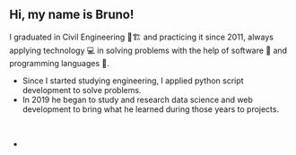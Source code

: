 ## Hi, my name is Bruno!

I graduated in Civil Engineering 👷🏗️ and practicing it since 2011, always applying technology 💻 in solving problems with the help of software 💾 and programming languages 🐍.

- Since I started studying engineering, I applied python script development to solve problems.
- In 2019 he began to study and research data science and web development to bring what he learned during those years to projects.
<br>

-


